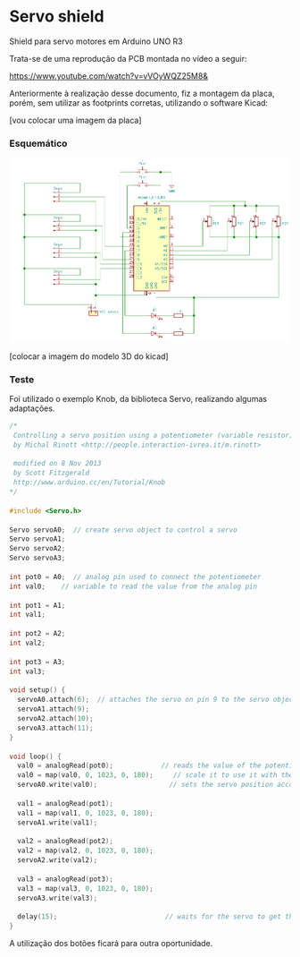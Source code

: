 # Servo shield
Shield para servo motores em Arduino UNO R3

Trata-se de uma reprodução da PCB montada no vídeo a seguir: 

https://www.youtube.com/watch?v=vVOyWQZ25M8&

Anteriormente à realização desse documento, fiz a montagem da placa, porém, sem utilizar as footprints corretas, utilizando o software Kicad:

[vou colocar uma imagem da placa]


<h3>Esquemático</h3>

![](images/esquematico.png)


[colocar a imagem do modelo 3D do kicad]


<h3>Teste</h3>

Foi utilizado o exemplo Knob, da biblioteca Servo, realizando algumas adaptações. 


```c
/*
 Controlling a servo position using a potentiometer (variable resistor)
 by Michal Rinott <http://people.interaction-ivrea.it/m.rinott>

 modified on 8 Nov 2013
 by Scott Fitzgerald
 http://www.arduino.cc/en/Tutorial/Knob
*/

#include <Servo.h>

Servo servoA0;  // create servo object to control a servo
Servo servoA1;
Servo servoA2;
Servo servoA3;

int pot0 = A0;  // analog pin used to connect the potentiometer
int val0;    // variable to read the value from the analog pin

int pot1 = A1;  
int val1; 

int pot2 = A2;  
int val2; 

int pot3 = A3;  
int val3;
 
void setup() {
  servoA0.attach(6);  // attaches the servo on pin 9 to the servo object
  servoA1.attach(9);
  servoA2.attach(10);
  servoA3.attach(11);
}

void loop() {
  val0 = analogRead(pot0);            // reads the value of the potentiometer (value between 0 and 1023)
  val0 = map(val0, 0, 1023, 0, 180);     // scale it to use it with the servo (value between 0 and 180)
  servoA0.write(val0);                  // sets the servo position according to the scaled value
  
  val1 = analogRead(pot1);            
  val1 = map(val1, 0, 1023, 0, 180);     
  servoA1.write(val1);      

  val2 = analogRead(pot2);            
  val2 = map(val2, 0, 1023, 0, 180);     
  servoA2.write(val2);      

  val3 = analogRead(pot3);            
  val3 = map(val3, 0, 1023, 0, 180);     
  servoA3.write(val3);      
  
  delay(15);                           // waits for the servo to get there
}
```





A utilização dos botões ficará para outra oportunidade.

